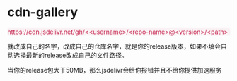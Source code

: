 # cdn-gallery

<div style="color: #c7254e;background-color: #f9f2f4;border-radius: 4px">
  https://cdn.jsdelivr.net/gh/&lt;&lt;username&gt;/&lt;repo-name&gt;@&lt;version&gt;/&lt;path&gt;
</div>

<username>就改成自己的名字，<repo-name>改成自己的仓库名字，<version>就是你的release版本，如果不填会自动选择最新的release<path>改成自己的文件路径。

当你的release包大于50MB，那么jsdelivr会给你报错并且不给你提供加速服务


